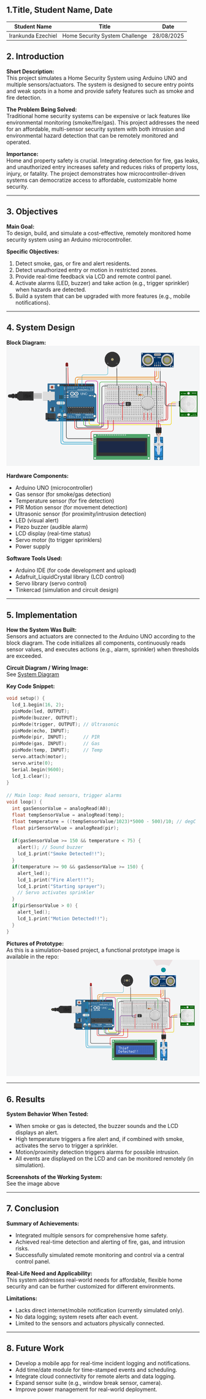 ## 1.Title, Student Name, Date

| Student Name | Title | Date |
| --- | --- | --- |
| Irankunda Ezechiel | Home Security System Challenge | 28/08/2025 |

## 2. Introduction

**Short Description:**  
This project simulates a Home Security System using Arduino UNO and multiple sensors/actuators. The system is designed to secure entry points and weak spots in a home and provide safety features such as smoke and fire detection.

**The Problem Being Solved:**  
Traditional home security systems can be expensive or lack features like environmental monitoring (smoke/fire/gas). This project addresses the need for an affordable, multi-sensor security system with both intrusion and environmental hazard detection that can be remotely monitored and operated.

**Importance:**  
Home and property safety is crucial. Integrating detection for fire, gas leaks, and unauthorized entry increases safety and reduces risks of property loss, injury, or fatality. The project demonstrates how microcontroller-driven systems can democratize access to affordable, customizable home security.

---

## 3. Objectives

**Main Goal:**  
To design, build, and simulate a cost-effective, remotely monitored home security system using an Arduino microcontroller.

**Specific Objectives:**
1. Detect smoke, gas, or fire and alert residents.
2. Detect unauthorized entry or motion in restricted zones.
3. Provide real-time feedback via LCD and remote control panel.
4. Activate alarms (LED, buzzer) and take action (e.g., trigger sprinkler) when hazards are detected.
5. Build a system that can be upgraded with more features (e.g., mobile notifications).

---

## 4. System Design

**Block Diagram:**  
![System Diagram](https://github.com/eiranstudio/Challeng-Home-Security-System/blob/master/Challenge%20Home%20Security%20System.png)

**Hardware Components:**
- Arduino UNO (microcontroller)
- Gas sensor (for smoke/gas detection)
- Temperature sensor (for fire detection)
- PIR Motion sensor (for movement detection)
- Ultrasonic sensor (for proximity/intrusion detection)
- LED (visual alert)
- Piezo buzzer (audible alarm)
- LCD display (real-time status)
- Servo motor (to trigger sprinklers)
- Power supply

**Software Tools Used:**
- Arduino IDE (for code development and upload)
- Adafruit_LiquidCrystal library (LCD control)
- Servo library (servo control)
- Tinkercad (simulation and circuit design)

---

## 5. Implementation

**How the System Was Built:**  
Sensors and actuators are connected to the Arduino UNO according to the block diagram. The code initializes all components, continuously reads sensor values, and executes actions (e.g., alarm, sprinkler) when thresholds are exceeded.

**Circuit Diagram / Wiring Image:**  
See [System Diagram](https://github.com/eiranstudio/Challeng-Home-Security-System/blob/master/Challenge%20Home%20Security%20System.png)

**Key Code Snippet:**
```cpp
void setup() {  
  lcd_1.begin(16, 2);
  pinMode(led, OUTPUT);
  pinMode(buzzer, OUTPUT);
  pinMode(trigger, OUTPUT); // Ultrasonic
  pinMode(echo, INPUT);
  pinMode(pir, INPUT);      // PIR
  pinMode(gas, INPUT);      // Gas
  pinMode(temp, INPUT);     // Temp
  servo.attach(motor);
  servo.write(0);
  Serial.begin(9600);
  lcd_1.clear();
}

// Main loop: Read sensors, trigger alarms
void loop() {
  int gasSensorValue = analogRead(A0); 
  float tempSensorValue = analogRead(temp);
  float temperature = ((tempSensorValue/1023)*5000 - 500)/10; // degC
  float pirSensorValue = analogRead(pir);

  if(gasSensorValue >= 150 && temperature < 75) {
    alert(); // Sound buzzer
    lcd_1.print("Smoke Detected!!");
  }
  if(temperature >= 90 && gasSensorValue >= 150) {
    alert_led();
    lcd_1.print("Fire Alert!!");
    lcd_1.print("Starting sprayer");
    // Servo activates sprinkler
  }
  if(pirSensorValue > 0) {
    alert_led();
    lcd_1.print("Motion Detected!!");
  }
}
```

**Pictures of Prototype:**  
As this is a simulation-based project, a functional prototype image is available in the repo:  
![Prototype](https://github.com/eiranstudio/Challeng-Home-Security-System/blob/master/Screenshotofworkingsystem.png)

---

## 6. Results

**System Behavior When Tested:**  
- When smoke or gas is detected, the buzzer sounds and the LCD displays an alert.
- High temperature triggers a fire alert and, if combined with smoke, activates the servo to trigger a sprinkler.
- Motion/proximity detection triggers alarms for possible intrusion.
- All events are displayed on the LCD and can be monitored remotely (in simulation).

**Screenshots of the Working System:**  
See the image above

---

## 7. Conclusion

**Summary of Achievements:**  
- Integrated multiple sensors for comprehensive home safety.
- Achieved real-time detection and alerting of fire, gas, and intrusion risks.
- Successfully simulated remote monitoring and control via a central control panel.

**Real-Life Need and Applicability:**  
This system addresses real-world needs for affordable, flexible home security and can be further customized for different environments.

**Limitations:**  
- Lacks direct internet/mobile notification (currently simulated only).
- No data logging; system resets after each event.
- Limited to the sensors and actuators physically connected.

---

## 8. Future Work

- Develop a mobile app for real-time incident logging and notifications.
- Add time/date module for time-stamped events and scheduling.
- Integrate cloud connectivity for remote alerts and data logging.
- Expand sensor suite (e.g., window break sensor, camera).
- Improve power management for real-world deployment.